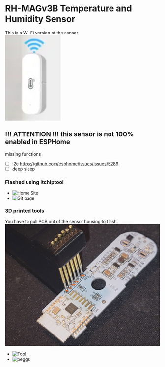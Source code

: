 # RH-MAGv3B Temperature and Humidity Sensor

This is a Wi-Fi version of the sensor</br>
![RH-MAGv3B Sensor](rh-magv3b-sensor.jpg)


## !!! ATTENTION !!! this sensor is not 100% enabled in ESPHome
missing functions
- [ ] i2c https://github.com/esphome/issues/issues/5289
- [ ] deep sleep

### Flashed using ltchiptool
- ![Home Site](https://docs.libretiny.eu/docs/flashing/tools/ltchiptool/)
- ![Git page](https://github.com/libretiny-eu/ltchiptool/releases/tag/v4.10.1)

### 3D printed tools
You have to pull PCB out of the sensor housing to flash.
![ex. Tool](rh-magv3b-flash.jpg)
 - ![Tool]([thi](https://www.thingiverse.com/azsasin/designs)https://www.thingiverse.com/azsasin/designs)
 - ![peggs](https://www.amazon.com/dp/B07SJC749L)
